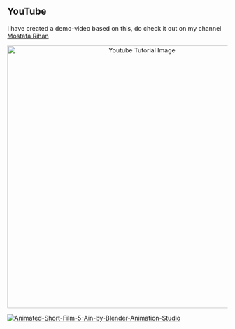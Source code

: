 ## YouTube
I have created a demo-video based on this, do check it out on my channel [Mostafa Rihan](https://www.youtube.com/watch?v=38-sq6SYdg4) 

<p align="center">
  <img width="600" src="https://www.upload.ee/image/14833059/1032931-a327barbershop02452.jpg" alt="Youtube Tutorial Image">
  
  [![Animated-Short-Film-5-Ain-by-Blender-Animation-Studio](https://img.youtube.com/vi/https://youtu.be/38-sq6SYdg4)](https://www.youtube.com/watch?v=38-sq6SYdg4)

</p>

